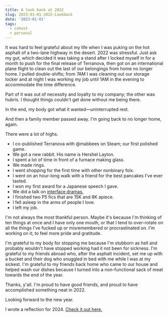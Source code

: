 ```yaml
---
title: A look back at 2022
slug: 2023-01-01-2022-Lookback
date: '2023-01-01'
tags:
  - cohost
  - personal
---
```


It was hard to feel grateful about my life when I was puking on the hot asphalt of a two-lane highway in the desert. 2022 was stressful. Just ask my gut, which decided it was taking a stand after I locked myself in for a month to push for the final release of Terranova, then got on an international plane flight to clean out the last of our belongings from home no longer home. I pulled double-shifts; from 7AM I was cleaning out our storage locker and at night I was working my job until 1AM in the evening to accommodate the time difference.

Part of it was out of necessity and loyalty to my company; the other was hubris. I thought things couldn't get done without me being there.

In the end, my body got what it wanted—uninterrupted rest.

And then a family member passed away. I'm going back to no longer home, again.

There were a lot of highs.

- I co-published Terranova with @mabbees on Steam; our first polished game.
- We got a new rabbit. His name is Hershel Layton.
- I spent a lot of time in front of a furnace making glass.
- We made rings.
- I went shopping for the first time with other nonbinary folx.
- I went on an hour-long walk with a friend for the best pancakes I've ever tasted.
- I won my first award for a Japanese speech I gave.
- We did a talk on [interface dramas.](https://illuminesce.net/interface-drama)
- I finished two P5 fics that are 15K and 8K apiece.
- I fell asleep in the arms of people I love.
- I left my job.

I'm not always the most thankful person. Maybe it's because I'm thinking of ten things at once and I have only one mouth, or that I tend to over-rotate on all the things I've fucked up or misremembered or procrastinated on. I'm working on it; to feel more pride and gratitude.

I'm grateful to my body for stopping me because I'm stubborn as hell and probably wouldn't have stopped working had it not been for sickness. I'm grateful to my friends abroad who, after the asphalt incident, set me up with a bucket and their dog who snuggled in bed with me while I was at my sickest. I'm grateful to my friends back home who came to our house and helped wash our dishes because I turned into a non-functional sack of meat towards the end of the year.

Thanks, y'all. I'm proud to have good friends, and proud to have accomplished something neat in 2022.

Looking forward to the new year.

I wrote a reflection for 2024. [Check it out here.](/blog/posts/2024-12-30-2024-Reflections/)
